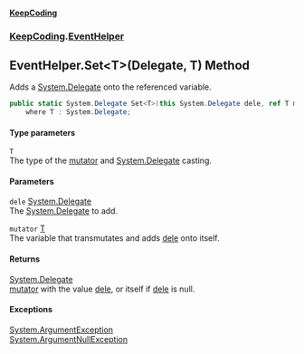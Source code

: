 #### [KeepCoding](index.md 'index')
### [KeepCoding](KeepCoding.md 'KeepCoding').[EventHelper](KeepCoding_EventHelper.md 'KeepCoding.EventHelper')
## EventHelper.Set&lt;T&gt;(Delegate, T) Method
Adds a [System.Delegate](https://docs.microsoft.com/en-us/dotnet/api/System.Delegate 'System.Delegate') onto the referenced variable.  
```csharp
public static System.Delegate Set<T>(this System.Delegate dele, ref T mutator)
    where T : System.Delegate;
```
#### Type parameters
<a name='KeepCoding_EventHelper_Set_T_(System_Delegate_T)_T'></a>
`T`  
The type of the [mutator](KeepCoding_EventHelper_Set_T_(System_Delegate_T).md#KeepCoding_EventHelper_Set_T_(System_Delegate_T)_mutator 'KeepCoding.EventHelper.Set&lt;T&gt;(System.Delegate, T).mutator') and [System.Delegate](https://docs.microsoft.com/en-us/dotnet/api/System.Delegate 'System.Delegate') casting.
  
#### Parameters
<a name='KeepCoding_EventHelper_Set_T_(System_Delegate_T)_dele'></a>
`dele` [System.Delegate](https://docs.microsoft.com/en-us/dotnet/api/System.Delegate 'System.Delegate')  
The [System.Delegate](https://docs.microsoft.com/en-us/dotnet/api/System.Delegate 'System.Delegate') to add.
  
<a name='KeepCoding_EventHelper_Set_T_(System_Delegate_T)_mutator'></a>
`mutator` [T](KeepCoding_EventHelper_Set_T_(System_Delegate_T).md#KeepCoding_EventHelper_Set_T_(System_Delegate_T)_T 'KeepCoding.EventHelper.Set&lt;T&gt;(System.Delegate, T).T')  
The variable that transmutates and adds [dele](KeepCoding_EventHelper_Set_T_(System_Delegate_T).md#KeepCoding_EventHelper_Set_T_(System_Delegate_T)_dele 'KeepCoding.EventHelper.Set&lt;T&gt;(System.Delegate, T).dele') onto itself.
  
#### Returns
[System.Delegate](https://docs.microsoft.com/en-us/dotnet/api/System.Delegate 'System.Delegate')  
[mutator](KeepCoding_EventHelper_Set_T_(System_Delegate_T).md#KeepCoding_EventHelper_Set_T_(System_Delegate_T)_mutator 'KeepCoding.EventHelper.Set&lt;T&gt;(System.Delegate, T).mutator') with the value [dele](KeepCoding_EventHelper_Set_T_(System_Delegate_T).md#KeepCoding_EventHelper_Set_T_(System_Delegate_T)_dele 'KeepCoding.EventHelper.Set&lt;T&gt;(System.Delegate, T).dele'), or itself if [dele](KeepCoding_EventHelper_Set_T_(System_Delegate_T).md#KeepCoding_EventHelper_Set_T_(System_Delegate_T)_dele 'KeepCoding.EventHelper.Set&lt;T&gt;(System.Delegate, T).dele') is null.
#### Exceptions
[System.ArgumentException](https://docs.microsoft.com/en-us/dotnet/api/System.ArgumentException 'System.ArgumentException')  
[System.ArgumentNullException](https://docs.microsoft.com/en-us/dotnet/api/System.ArgumentNullException 'System.ArgumentNullException')  
